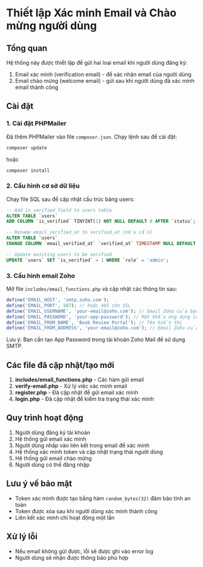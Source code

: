 # Thiết lập Xác minh Email và Chào mừng người dùng

## Tổng quan
Hệ thống này được thiết lập để gửi hai loại email khi người dùng đăng ký:
1. Email xác minh (verification email) - để xác nhận email của người dùng
2. Email chào mừng (welcome email) - gửi sau khi người dùng đã xác minh email thành công

## Cài đặt

### 1. Cài đặt PHPMailer
Đã thêm PHPMailer vào file `composer.json`. Chạy lệnh sau để cài đặt:

```bash
composer update
```

hoặc

```bash
composer install
```

### 2. Cấu hình cơ sở dữ liệu
Chạy file SQL sau để cập nhật cấu trúc bảng users:

```sql
-- Add is_verified field to users table
ALTER TABLE `users` 
ADD COLUMN `is_verified` TINYINT(1) NOT NULL DEFAULT 0 AFTER `status`;

-- Rename email_verified_at to verified_at (nếu cần)
ALTER TABLE `users` 
CHANGE COLUMN `email_verified_at` `verified_at` TIMESTAMP NULL DEFAULT NULL;

-- Update existing users to be verified
UPDATE `users` SET `is_verified` = 1 WHERE `role` = 'admin';
```

### 3. Cấu hình email Zoho
Mở file `includes/email_functions.php` và cập nhật các thông tin sau:

```php
define('EMAIL_HOST', 'smtp.zoho.com');
define('EMAIL_PORT', 587); // hoặc 465 cho SSL
define('EMAIL_USERNAME', 'your-email@zoho.com'); // Email Zoho của bạn
define('EMAIL_PASSWORD', 'your-app-password'); // Mật khẩu ứng dụng (App password) từ Zoho
define('EMAIL_FROM_NAME', 'Book Review Portal'); // Tên hiển thị
define('EMAIL_FROM_ADDRESS', 'your-email@zoho.com'); // Email Zoho của bạn
```

Lưu ý: Bạn cần tạo App Password trong tài khoản Zoho Mail để sử dụng SMTP.

## Các file đã cập nhật/tạo mới
1. **includes/email_functions.php** - Các hàm gửi email
2. **verify-email.php** - Xử lý việc xác minh email
3. **register.php** - Đã cập nhật để gửi email xác minh
4. **login.php** - Đã cập nhật để kiểm tra trạng thái xác minh

## Quy trình hoạt động
1. Người dùng đăng ký tài khoản
2. Hệ thống gửi email xác minh
3. Người dùng nhấp vào liên kết trong email để xác minh
4. Hệ thống xác minh token và cập nhật trạng thái người dùng
5. Hệ thống gửi email chào mừng
6. Người dùng có thể đăng nhập

## Lưu ý về bảo mật
- Token xác minh được tạo bằng hàm `random_bytes(32)` đảm bảo tính an toàn
- Token được xóa sau khi người dùng xác minh thành công
- Liên kết xác minh chỉ hoạt động một lần

## Xử lý lỗi
- Nếu email không gửi được, lỗi sẽ được ghi vào error log
- Người dùng sẽ nhận được thông báo phù hợp
